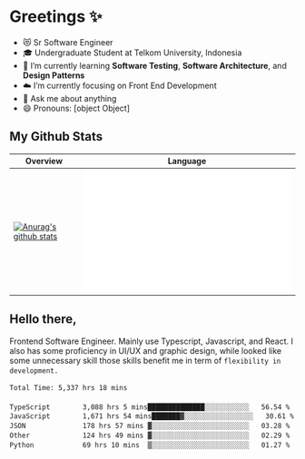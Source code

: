 # Greetings ✨
- 😻 Sr Software Engineer
- 🎓 Undergraduate Student at Telkom University, Indonesia
- 🌱 I’m currently learning **Software Testing**, **Software Architecture**, and **Design Patterns**
- ☁️ I’m currently focusing on Front End Development
- 💬 Ask me about anything
- 😄 Pronouns: [object Object]

## My Github Stats

| Overview | Language |
| --- | --- |
|[![Anurag's github stats](https://github-readme-stats.vercel.app/api?username=abui-am&count_private=true)](https://github.com/anuraghazra/github-readme-stats)|![Language](https://raw.githubusercontent.com/abui-am/stats/c6455f656dfce7acd3951e5ec5b25d72af0b2ee3/generated/languages.svg)|

## Hello there, 
Frontend Software Engineer. 
Mainly use Typescript, Javascript, and React. I also has some proficiency in UI/UX and graphic design, while looked like some unnecessary skill those skills benefit me in term of `flexibility in development.`


<!--START_SECTION:waka-->

```txt
Total Time: 5,337 hrs 18 mins

TypeScript        3,088 hrs 5 mins██████████████░░░░░░░░░░░   56.54 %
JavaScript        1,671 hrs 54 mins███████▓░░░░░░░░░░░░░░░░░   30.61 %
JSON              178 hrs 57 mins ▓░░░░░░░░░░░░░░░░░░░░░░░░   03.28 %
Other             124 hrs 49 mins ▓░░░░░░░░░░░░░░░░░░░░░░░░   02.29 %
Python            69 hrs 10 mins  ▒░░░░░░░░░░░░░░░░░░░░░░░░   01.27 %
```

<!--END_SECTION:waka-->
